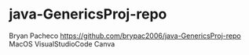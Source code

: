 # java-GenericsProj-repo
Bryan Pacheco
https://github.com/brypac2006/java-GenericsProj-repo
MacOS
VisualStudioCode
Canva
